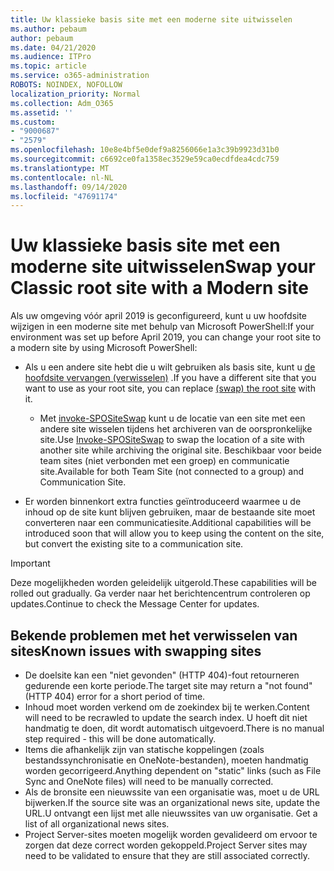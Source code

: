 ```yaml
---
title: Uw klassieke basis site met een moderne site uitwisselen
ms.author: pebaum
author: pebaum
ms.date: 04/21/2020
ms.audience: ITPro
ms.topic: article
ms.service: o365-administration
ROBOTS: NOINDEX, NOFOLLOW
localization_priority: Normal
ms.collection: Adm_O365
ms.assetid: ''
ms.custom:
- "9000687"
- "2579"
ms.openlocfilehash: 10e8e4bf5e0def9a8256066e1a3c39b9923d31b0
ms.sourcegitcommit: c6692ce0fa1358ec3529e59ca0ecdfdea4cdc759
ms.translationtype: MT
ms.contentlocale: nl-NL
ms.lasthandoff: 09/14/2020
ms.locfileid: "47691174"
---
```

# <a name="swap-your-classic-root-site-with-a-modern-site"></a><span data-ttu-id="b5bf9-102">Uw klassieke basis site met een moderne site uitwisselen</span><span class="sxs-lookup"><span data-stu-id="b5bf9-102">Swap your Classic root site with a Modern site</span></span>

<span data-ttu-id="b5bf9-103">Als uw omgeving vóór april 2019 is geconfigureerd, kunt u uw hoofdsite wijzigen in een moderne site met behulp van Microsoft PowerShell:</span><span class="sxs-lookup"><span data-stu-id="b5bf9-103">If your environment was set up before April 2019, you can change your root site to a modern site by using Microsoft PowerShell:</span></span>

- <span data-ttu-id="b5bf9-104">Als u een andere site hebt die u wilt gebruiken als basis site, kunt u [de hoofdsite vervangen (verwisselen)](https://docs.microsoft.com/sharepoint/modern-root-site) .</span><span class="sxs-lookup"><span data-stu-id="b5bf9-104">If you have a different site that you want to use as your root site, you can replace [(swap) the root site](https://docs.microsoft.com/sharepoint/modern-root-site) with it.</span></span> 
    - <span data-ttu-id="b5bf9-105">Met [invoke-SPOSiteSwap](https://docs.microsoft.com/powershell/module/sharepoint-online/invoke-spositeswap?view=sharepoint-ps) kunt u de locatie van een site met een andere site wisselen tijdens het archiveren van de oorspronkelijke site.</span><span class="sxs-lookup"><span data-stu-id="b5bf9-105">Use [Invoke-SPOSiteSwap](https://docs.microsoft.com/powershell/module/sharepoint-online/invoke-spositeswap?view=sharepoint-ps) to swap the location of a site with another site while archiving the original site.</span></span> <span data-ttu-id="b5bf9-106">Beschikbaar voor beide team sites (niet verbonden met een groep) en communicatie site.</span><span class="sxs-lookup"><span data-stu-id="b5bf9-106">Available for both Team Site (not connected to a group) and Communication Site.</span></span> 

- <span data-ttu-id="b5bf9-107">Er worden binnenkort extra functies geïntroduceerd waarmee u de inhoud op de site kunt blijven gebruiken, maar de bestaande site moet converteren naar een communicatiesite.</span><span class="sxs-lookup"><span data-stu-id="b5bf9-107">Additional capabilities will be introduced soon that will allow you to keep using the content on the site, but convert the existing site to a communication site.</span></span> 
>[!Important]
><span data-ttu-id="b5bf9-108">Deze mogelijkheden worden geleidelijk uitgerold.</span><span class="sxs-lookup"><span data-stu-id="b5bf9-108">These capabilities will be rolled out gradually.</span></span> <span data-ttu-id="b5bf9-109">Ga verder naar het berichtencentrum controleren op updates.</span><span class="sxs-lookup"><span data-stu-id="b5bf9-109">Continue to check the Message Center for updates.</span></span> 

## <a name="known-issues-with-swapping-sites"></a><span data-ttu-id="b5bf9-110">Bekende problemen met het verwisselen van sites</span><span class="sxs-lookup"><span data-stu-id="b5bf9-110">Known issues with swapping sites</span></span>

- <span data-ttu-id="b5bf9-111">De doelsite kan een "niet gevonden" (HTTP 404)-fout retourneren gedurende een korte periode.</span><span class="sxs-lookup"><span data-stu-id="b5bf9-111">The target site may return a "not found" (HTTP 404) error for a short period of time.</span></span>
- <span data-ttu-id="b5bf9-112">Inhoud moet worden verkend om de zoekindex bij te werken.</span><span class="sxs-lookup"><span data-stu-id="b5bf9-112">Content will need to be recrawled to update the search index.</span></span> <span data-ttu-id="b5bf9-113">U hoeft dit niet handmatig te doen, dit wordt automatisch uitgevoerd.</span><span class="sxs-lookup"><span data-stu-id="b5bf9-113">There is no manual step required - this will be done automatically.</span></span>
- <span data-ttu-id="b5bf9-114">Items die afhankelijk zijn van statische koppelingen (zoals bestandssynchronisatie en OneNote-bestanden), moeten handmatig worden gecorrigeerd.</span><span class="sxs-lookup"><span data-stu-id="b5bf9-114">Anything dependent on "static" links (such as File Sync and OneNote files) will need to be manually corrected.</span></span>
- <span data-ttu-id="b5bf9-115">Als de bronsite een nieuwssite van een organisatie was, moet u de URL bijwerken.</span><span class="sxs-lookup"><span data-stu-id="b5bf9-115">If the source site was an organizational news site, update the URL.</span></span><span data-ttu-id="b5bf9-116">U ontvangt een lijst met alle nieuwssites van uw organisatie.</span><span class="sxs-lookup"><span data-stu-id="b5bf9-116"> Get a list of all organizational news sites.</span></span>
- <span data-ttu-id="b5bf9-117">Project Server-sites moeten mogelijk worden gevalideerd om ervoor te zorgen dat deze correct worden gekoppeld.</span><span class="sxs-lookup"><span data-stu-id="b5bf9-117">Project Server sites may need to be validated to ensure that they are still associated correctly.</span></span>
